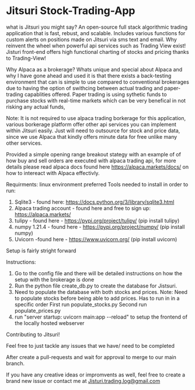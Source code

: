 # Jitsuri Stock-Trading-App
what is Jitsuri you might say? 
An open-source full stack algorithmic trading application that is fast, rebust, and scalable. Includes various functions for custom alerts on positions made on Jitsuri via sms text and email. Why reinvent the wheel when powerful api services such as Trading View exist! Jisturi front-end offers high functional charting of stocks and pricing thanks to Trading-View!


Why Alpaca as a brokerage?
Whats unique and special about Alpaca and why I have gone ahead and used it is that there exists a back-testing environment that can is simple to use compared to conventional brokerages due to having the option of swithcing between actual trading and paper-trading capablities offered. Paper trading is using sythetic funds to purchase stocks with real-time markets which can be very benefical in not risking any actual funds,

Note: It is not required to use alpaca trading borkerage for this application, various borkerage platform offer other api services you can implement within Jitsuri easily. Just will need to outsource for stock and price data, since we use Alpaca that kindly offers minute data for free unlike many other services. 

Provided a simple opening range breakout stategy with an example of of how buy and sell orders are executed with alpaca trading api, for more details please read alpaca docs found here https://alpaca.markets/docs/ on how to intereact with Alpaca effectivly. 

Requirments:
linux environment preferred
Tools needed to install in order to run: 
1. Sqlite3 - found here: https://docs.python.org/3/library/sqlite3.html
2. Alpaca trading account - found here and free to sign up: https://alpaca.markets/
3. tulipy - found here - https://pypi.org/project/tulipy/ (pip install tulipy)
4. numpy 1.21.4 - found here - https://pypi.org/project/numpy/ (pip install numpy)
5. Uvicorn -found here - https://www.uvicorn.org/ (pip install uvicorn)


Setup is fairly stright forward

Instructions:
1. Go to the config file and there will be detailed instructions on how the setup with the brokerage is done
1. Run the python file create_db.py to create the database for Jistsuri.
2. Need to populate the database with both stocks and prices. 
   Note: Need to populate stocks before being able to add prices. Has to run in in a specific order
   First run populate_stocks.py
   Second run populate_prices.py
3. run "server startup:  uvicorn main:app --reload" to setup the frontend of the locally hosted webserver 

Contributing to Jitsuri!

Feel free to just tackle any issues that we have/ need to be completed

After create a pull-requests and wait for approval to merge to our main branch.

If you have any creative ideas or impromvents as well, feel free to create a brand new issue or contact me at Jisturi.trading.log@gmail.com





